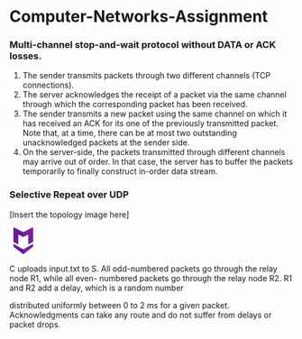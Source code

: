 # Computer-Networks-Assignment

### Multi-channel stop-and-wait protocol without DATA or ACK losses.

1. The sender transmits packets through two different channels (TCP connections).
2. The server acknowledges the receipt of a packet via the same channel through which the
corresponding packet has been received.
3. The sender transmits a new packet using the same channel on which it has received an ACK for its
one of the previously transmitted packet. Note that, at a time, there can be at most two outstanding
unacknowledged packets at the sender side.
4. On the server-side, the packets transmitted through different channels may arrive out of order. In
that case, the server has to buffer the packets temporarily to finally construct in-order data stream.


### Selective Repeat over UDP
[Insert the topology image here] 

![alt text](https://github.com/adam-p/markdown-here/raw/master/src/common/images/icon48.png "Logo Title Text 1")

C uploads input.txt to S. All odd-numbered packets go through the relay node R1, while all even-
numbered packets go through the relay node R2. R1 and R2 add a delay, which is a random number

distributed uniformly between 0 to 2 ms for a given packet. Acknowledgments can take any route and
do not suffer from delays or packet drops.
